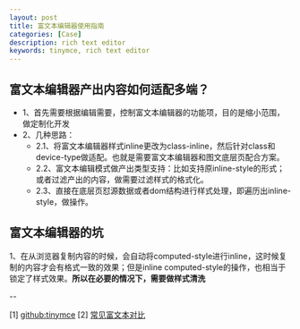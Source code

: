 ```yaml
---
layout: post
title: 富文本编辑器使用指南
categories: [Case]
description: rich text editor
keywords: tinymce, rich text editor
---
```


## 富文本编辑器产出内容如何适配多端？

* 1、首先需要根据编辑需要，控制富文本编辑器的功能项，目的是缩小范围，做定制化开发
* 2、几种思路：
  * 2.1、将富文本编辑器样式inline更改为class-inline，然后针对class和device-type做适配。也就是需要富文本编辑器和图文底层页配合方案。
  * 2.2、富文本编辑模式做产出类型支持：比如支持原inline-style的形式；或者过滤产出的内容，做需要过滤样式的格式化。
  * 2.3、直接在底层页怼源数据或者dom结构进行样式处理，即遍历出inline-style，做操作。

## 富文本编辑器的坑

1、在从浏览器复制内容的时候，会自动将computed-style进行inline，这时候复制的内容才会有格式一致的效果；但是inline computed-style的操作，也相当于锁定了样式效果。**所以在必要的情况下，需要做样式清洗**

--

[1] [github:tinymce](https://github.com/tinymce/tinymce)
[2] [常见富文本对比](https://panjiachen.gitee.io/vue-element-admin-site/zh/feature/component/rich-editor.html#%E5%B8%B8%E8%A7%81%E5%AF%8C%E6%96%87%E6%9C%AC)